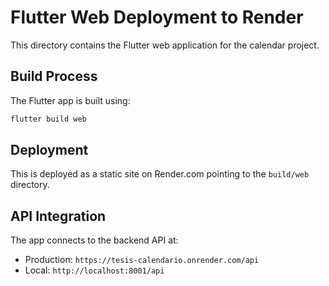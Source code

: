# Flutter Web Deployment to Render

This directory contains the Flutter web application for the calendar project.

## Build Process

The Flutter app is built using:
```bash
flutter build web
```

## Deployment

This is deployed as a static site on Render.com pointing to the `build/web` directory.

## API Integration

The app connects to the backend API at:
- Production: `https://tesis-calendario.onrender.com/api`
- Local: `http://localhost:8001/api`
